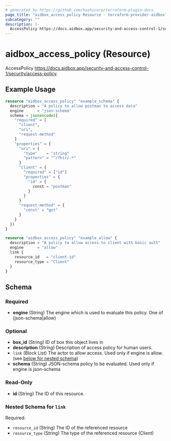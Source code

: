 ```yaml
---
# generated by https://github.com/hashicorp/terraform-plugin-docs
page_title: "aidbox_access_policy Resource - terraform-provider-aidbox"
subcategory: ""
description: |-
  AccessPolicy https://docs.aidbox.app/security-and-access-control-1/security/access-policy.
---
```


# aidbox_access_policy (Resource)

AccessPolicy https://docs.aidbox.app/security-and-access-control-1/security/access-policy.

## Example Usage

```terraform
resource "aidbox_access_policy" "example_schema" {
  description = "A policy to allow postman to access data"
  engine      = "json-schema"
  schema = jsonencode({
    "required" = [
      "client",
      "uri",
      "request-method"
    ]
    "properties" = {
      "uri" = {
        "type"    = "string"
        "pattern" = "^/fhir/.*"
      }
      "client" = {
        "required" = ["id"]
        "properties" = {
          "id" = {
            const = "postman"
          }
        }
      }
      "request-method" = {
        "const" = "get"
      }
    }
  })
}

resource "aidbox_access_policy" "example_allow" {
  description = "A policy to allow access to client with basic auth"
  engine      = "allow"
  link {
    resource_id   = "client-id"
    resource_type = "Client"
  }
}
```

<!-- schema generated by tfplugindocs -->
## Schema

### Required

- **engine** (String) The engine which is used to evaluate this policy. One of (json-schema|allow)

### Optional

- **box_id** (String) ID of box this object lives in
- **description** (String) Description of access policy for human users.
- `link` (Block List) The actor to allow access. Used only if engine is allow. (see [below for nested schema](#nestedblock--link))
- **schema** (String) JSON-schema policy to be evaluated. Used only if engine is json-schema

### Read-Only

- **id** (String) The ID of this resource.

<a id="nestedblock--link"></a>
### Nested Schema for `link`

Required:

- `resource_id` (String) The ID of the referenced resource
- `resource_type` (String) The type of the referenced resource (Client)


